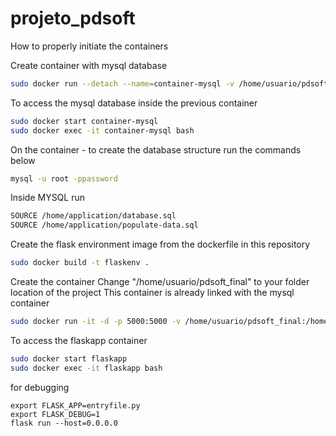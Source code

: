 # projeto_pdsoft
How to properly initiate the containers

Create container with mysql database
```sh
sudo docker run --detach --name=container-mysql -v /home/usuario/pdsoft_final:/home/application --env="MYSQL_ROOT_PASSWORD=password" mysql
```

To access the mysql database inside the previous container
```sh
sudo docker start container-mysql
sudo docker exec -it container-mysql bash
```

On the container - to create the database structure run the commands below
```sh
mysql -u root -ppassword
```
Inside MYSQL run
```sh
SOURCE /home/application/database.sql
SOURCE /home/application/populate-data.sql
```

Create the flask environment image from the dockerfile in this repository
```sh
sudo docker build -t flaskenv .
```

Create the container
Change "/home/usuario/pdsoft_final" to your folder location of the project
This container is already linked with the mysql container
```sh
sudo docker run -it -d -p 5000:5000 -v /home/usuario/pdsoft_final:/home/application --name flaskapp --link container-mysql:mysql flaskenv /bin/bash
```

To access the flaskapp container
```sh
sudo docker start flaskapp
sudo docker exec -it flaskapp bash
```

for debugging
```
export FLASK_APP=entryfile.py
export FLASK_DEBUG=1
flask run --host=0.0.0.0
```

